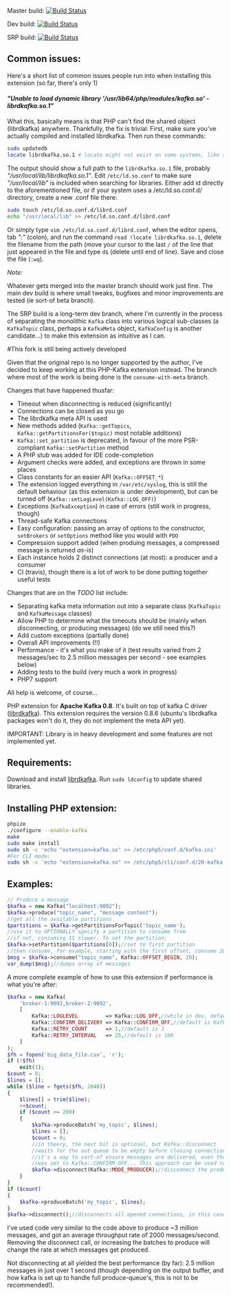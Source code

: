Master build: [![Build Status](https://travis-ci.org/EVODelavega/phpkafka.svg?branch=master)](https://travis-ci.org/EVODelavega/phpkafka)

Dev build: [![Build Status](https://travis-ci.org/EVODelavega/phpkafka.svg?branch=consume-with-meta)](https://travis-ci.org/EVODelavega/phpkafka)

SRP build: [![Build Status](https://travis-ci.org/EVODelavega/phpkafka.svg?branch=feature%2FSRP)](https://travis-ci.org/EVODelavega/phpkafka)

## Common issues:

Here's a short list of common issues people run into when installing this extension (so far, there's only 1)

#### _"Unable to load dynamic library '/usr/lib64/php/modules/kafka.so' - librdkafka.so.1"_

What this, basically means is that PHP can't find the shared object (librdkafka) anywhere. Thankfully, the fix is trivial:
First, make sure you've actually compiled and installed librdkafka. Then run these commands:

```bash
sudo updatedb
locate librdkafka.so.1 # locate might not exist on some systems, like slackware, which uses slocate
```

The output should show a full path to the `librdkafka.so.1` file, probably _"/usr/local/lib/librdkafka.so.1"_. Edit `/etc/ld.so.conf` to make sure _"/usr/local/lib"_ is included when searching for libraries. Either add id directly to the aforementioned file, or if your system uses a /etc/ld.so.conf.d/ directory, create a new .conf file there:

```bash
sudo touch /etc/ld.so.conf.d/librd.conf
echo "/usr/local/lib" >> /etc/ld.so.conf.d/librd.conf
```

Or simply type `vim /etc/ld.so.conf.d/librd.conf`, when the editor opens, tab _":"_ (colon), and run the command `read !locate librdkafka.so.1`, delete the filename from the path (move your cursor to the last `/` of the line that just appeared in the file and type `d$` (delete until end of line). Save and close the file (`:wq`).


_Note:_

Whatever gets merged into the master branch should work just fine. The main dev build is where small tweaks, bugfixes and minor improvements are tested (ie sort-of beta branch).

The SRP build is a long-term dev branch, where I'm currently in the process of separating the monolithic `Kafka` class into various logical sub-classes (a `KafkaTopic` class, perhaps a `KafkaMeta` object, `KafkaConfig` is another candidate...) to make this extension as intuitive as I can.

#This fork is still being actively developed

Given that the original repo is no longer supported by the author, I've decided to keep working at this PHP-Kafka extension instead.
The branch where most of the work is being done is the `consume-with-meta` branch.

Changes that have happened thusfar:

* Timeout when disconnecting is reduced (significantly)
* Connections can be closed as you go
* The librdkafka meta API is used
* New methods added (`Kafka::getTopics`, `Kafka::getPartitionsFor($topic)` most notable additions)
* `Kafka::set_partition` is deprecated, in favour of the more PSR-compliant `Kafka::setPartition` method
* A PHP stub was added for IDE code-completion
* Argument checks were added, and exceptions are thrown in some places
* Class constants for an easier API (`Kafka::OFFSET_*`)
* The extension logged everything in `/var/etc/syslog`, this is still the default behaviour (as this extension is under development), but can be turned off (`Kafka::setLogLevel(Kafka::LOG_OFF)`)
* Exceptions (`KafkaException`) in case of errors (still work in progress, though)
* Thread-safe Kafka connections
* Easy configuration: passing an array of options to the constructor, `setBrokers` or `setOptions` method like you would with `PDO`
* Compression support added (when produing messages, a compressed message is returned _as-is_)
* Each instance holds 2 distinct connections (at most): a producer and a consumer
* CI (travis), though there is a lot of work to be done putting together useful tests

Changes that are on the _TODO_ list include:

* Separating kafka meta information out into a separate class (`KafkaTopic`  and `KafkaMessage` classes)
* Allow PHP to determine what the timeouts should be (mainly when disconnecting, or producing messages) (do we still need this?)
* Add custom exceptions (partially done)
* Overall API improvements (!!)
* Performance - it's what you make of it (test results varied from 2 messages/sec to 2.5 million messages per second - see examples below)
* Adding tests to the build (very much a work in progress)
* PHP7 support

All help is welcome, of course...


PHP extension for **Apache Kafka 0.8**. It's built on top of kafka C driver ([librdkafka](https://github.com/edenhill/librdkafka/)).
This extension requires the version 0.8.6 (ubuntu's librdkafka packages won't do it, they do not implement the meta API yet).

IMPORTANT: Library is in heavy development and some features are not implemented yet.

Requirements:
-------------
Download and install [librdkafka](https://github.com/edenhill/librdkafka/). Run `sudo ldconfig` to update shared libraries.

Installing PHP extension:
----------
```bash
phpize
./configure --enable-kafka
make
sudo make install
sudo sh -c 'echo "extension=kafka.so" >> /etc/php5/conf.d/kafka.ini'
#For CLI mode:
sudo sh -c 'echo "extension=kafka.so" >> /etc/php5/cli/conf.d/20-kafka.ini'
```

Examples:
--------
```php
// Produce a message
$kafka = new Kafka("localhost:9092");
$kafka->produce("topic_name", "message content");
//get all the available partitions
$partitions = $kafka->getPartitionsForTopic('topic_name');
//use it to OPTIONALLY specify a partition to consume from
//if not, consuming IS slower. To set the partition:
$kafka->setPartition($partitions[0]);//set to first partition
//then consume, for example, starting with the first offset, consume 20 messages
$msg = $kafka->consume("topic_name", Kafka::OFFSET_BEGIN, 20);
var_dump($msg);//dumps array of messages
```

A more complete example of how to use this extension if performance is what you're after:

```php
$kafka = new Kafka(
    'broker-1:9092,broker-2:9092',
    [
        Kafka::LOGLEVEL         => Kafka::LOG_OFF,//while in dev, default is Kafka::LOG_ON
        Kafka::CONFIRM_DELIVERY => Kafka::CONFIRM_OFF,//default is Kafka::CONFIRM_BASIC
        Kafka::RETRY_COUNT      => 1,//default is 3
        Kafka::RETRY_INTERVAL   => 25,//default is 100
    ]
);
$fh = fopen('big_data_file.csv', 'r');
if (!$fh)
    exit(1);
$count = 0;
$lines = [];
while ($line = fgets($fh, 2048))
{
    $lines[] = trim($line);
    ++$count;
    if ($count >= 200)
    {
        $kafka->produceBatch('my_topic', $lines);
        $lines = [];
        $count = 0;
        //in theory, the next bit is optional, but Kafka::disconnect
        //waits for the out queue to be empty before closing connections
        //it's a way to sort-of ensure messages are delivered, even though Kafka::CONFIRM_DELIVERY
        //was set to Kafka::CONFIRM_OFF... This approach can be used to speed up your code
        $kafka->disconnect(Kafka::MODE_PRODUCER);//disconnect the producer
    }
}
if ($count)
{
    $kafka->produceBatch('my_topic', $lines);
}
$kafka->disconnect();//disconnects all opened connections, in this case, only a producer connection will exist, though
```

I've used code very similar to the code above to produce ~3 million messages, and got an average throughput rate of 2000 messages/second.
Removing the disconnect call, or increasing the batches to produce will change the rate at which messages get produced.

Not disconnecting at all yielded the best performance (by far): 2.5 million messages in just over 1 second (though depending on the output buffer, and how kafka is set up to handle full produce-queue's, this is not to be recommended!).
